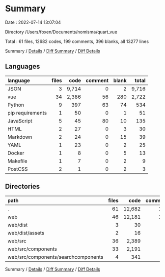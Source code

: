 # Summary

Date : 2022-07-14 13:07:04

Directory /Users/foxen/Documents/nomisma/quart_vue

Total : 61 files,  12682 codes, 199 comments, 396 blanks, all 13277 lines

Summary / [Details](details.md) / [Diff Summary](diff.md) / [Diff Details](diff-details.md)

## Languages
| language | files | code | comment | blank | total |
| :--- | ---: | ---: | ---: | ---: | ---: |
| JSON | 3 | 9,714 | 0 | 2 | 9,716 |
| vue | 34 | 2,386 | 56 | 280 | 2,722 |
| Python | 9 | 397 | 63 | 74 | 534 |
| pip requirements | 1 | 50 | 0 | 1 | 51 |
| JavaScript | 5 | 45 | 80 | 10 | 135 |
| HTML | 2 | 27 | 0 | 3 | 30 |
| Markdown | 2 | 24 | 0 | 15 | 39 |
| YAML | 1 | 23 | 0 | 2 | 25 |
| Docker | 1 | 8 | 0 | 5 | 13 |
| Makefile | 1 | 7 | 0 | 2 | 9 |
| PostCSS | 2 | 1 | 0 | 2 | 3 |

## Directories
| path | files | code | comment | blank | total |
| :--- | ---: | ---: | ---: | ---: | ---: |
| . | 61 | 12,682 | 199 | 396 | 13,277 |
| web | 46 | 12,181 | 136 | 311 | 12,628 |
| web/dist | 3 | 30 | 78 | 4 | 112 |
| web/dist/assets | 2 | 16 | 78 | 2 | 96 |
| web/src | 36 | 2,389 | 56 | 285 | 2,730 |
| web/src/components | 33 | 2,191 | 56 | 260 | 2,507 |
| web/src/components/searchcomponents | 4 | 341 | 25 | 26 | 392 |

Summary / [Details](details.md) / [Diff Summary](diff.md) / [Diff Details](diff-details.md)